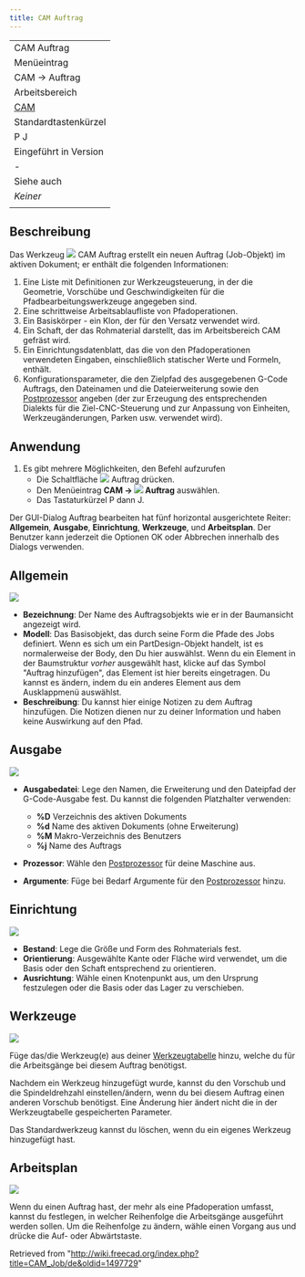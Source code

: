 ```yaml
---
title: CAM Auftrag
---
```

|  |
| --- |
| CAM Auftrag |
| Menüeintrag |
| CAM → Auftrag |
| Arbeitsbereich |
| [CAM](/CAM_Workbench/de "CAM Workbench/de") |
| Standardtastenkürzel |
| P J |
| Eingeführt in Version |
| - |
| Siehe auch |
| *Keiner* |
|  |

## Beschreibung

Das Werkzeug ![](/images/CAM_Job.svg) CAM Auftrag erstellt ein neuen Auftrag (Job-Objekt) im aktiven Dokument; er enthält die folgenden Informationen:

1. Eine Liste mit Definitionen zur Werkzeugsteuerung, in der die Geometrie, Vorschübe und Geschwindigkeiten für die Pfadbearbeitungswerkzeuge angegeben sind.
2. Eine schrittweise Arbeitsablaufliste von Pfadoperationen.
3. Ein Basiskörper - ein Klon, der für den Versatz verwendet wird.
4. Ein Schaft, der das Rohmaterial darstellt, das im Arbeitsbereich CAM gefräst wird.
5. Ein Einrichtungsdatenblatt, das die von den Pfadoperationen verwendeten Eingaben, einschließlich statischer Werte und Formeln, enthält.
6. Konfigurationsparameter, die den Zielpfad des ausgegebenen G-Code Auftrags, den Dateinamen und die Dateierweiterung sowie den [Postprozessor](/CAM_Post/de "CAM Post/de") angeben (der zur Erzeugung des entsprechenden Dialekts für die Ziel-CNC-Steuerung und zur Anpassung von Einheiten, Werkzeugänderungen, Parken usw. verwendet wird).

## Anwendung

1. Es gibt mehrere Möglichkeiten, den Befehl aufzurufen
   * Die Schaltfläche ![](/images/CAM_Job.svg) Auftrag drücken.
   * Den Menüeintrag **CAM → ![](/images/CAM_Job.svg) Auftrag** auswählen.
   * Das Tastaturkürzel P dann J.

Der GUI-Dialog Auftrag bearbeiten hat fünf horizontal ausgerichtete Reiter: **Allgemein**, **Ausgabe**, **Einrichtung**, **Werkzeuge**, und **Arbeitsplan**. Der Benutzer kann jederzeit die Optionen OK oder Abbrechen innerhalb des Dialogs verwenden.

## Allgemein

![](/images/Job_1.jpg)

* **Bezeichnung**: Der Name des Auftragsobjekts wie er in der Baumansicht angezeigt wird.
* **Modell**: Das Basisobjekt, das durch seine Form die Pfade des Jobs definiert. Wenn es sich um ein PartDesign-Objekt handelt, ist es normalerweise der Body, den Du hier auswählst. Wenn du ein Element in der Baumstruktur *vorher* ausgewählt hast, klicke auf das Symbol "Auftrag hinzufügen", das Element ist hier bereits eingetragen. Du kannst es ändern, indem du ein anderes Element aus dem Ausklappmenü auswählst.
* **Beschreibung**: Du kannst hier einige Notizen zu dem Auftrag hinzufügen. Die Notizen dienen nur zu deiner Information und haben keine Auswirkung auf den Pfad.

## Ausgabe

![](/images/Job_2.jpg)

* **Ausgabedatei**: Lege den Namen, die Erweiterung und den Dateipfad der G-Code-Ausgabe fest. Du kannst die folgenden Platzhalter verwenden:
  + **%D** Verzeichnis des aktiven Dokuments
  + **%d** Name des aktiven Dokuments (ohne Erweiterung)
  + **%M** Makro-Verzeichnis des Benutzers
  + **%j** Name des Auftrags

* **Prozessor**: Wähle den [Postprozessor](/CAM_Post/de "CAM Post/de") für deine Maschine aus.
* **Argumente**: Füge bei Bedarf Argumente für den [Postprozessor](/CAM_Post/de "CAM Post/de") hinzu.

## Einrichtung

![](/images/Job_3.jpg)

* **Bestand**: Lege die Größe und Form des Rohmaterials fest.
* **Orientierung**: Ausgewählte Kante oder Fläche wird verwendet, um die Basis oder den Schaft entsprechend zu orientieren.
* **Ausrichtung**: Wähle einen Knotenpunkt aus, um den Ursprung festzulegen oder die Basis oder das Lager zu verschieben.

## Werkzeuge

![](/images/Job_4.jpg)

Füge das/die Werkzeug(e) aus deiner [Werkzeugtabelle](/index.php?title=CAM_ToolLibraryEdit/de&action=edit&redlink=1 "CAM ToolLibraryEdit/de (page does not exist)") hinzu, welche du für die Arbeitsgänge bei diesem Auftrag benötigst.

Nachdem ein Werkzeug hinzugefügt wurde, kannst du den Vorschub und die Spindeldrehzahl einstellen/ändern, wenn du bei diesem Auftrag einen anderen Vorschub benötigst.
Eine Änderung hier ändert nicht die in der Werkzeugtabelle gespeicherten Parameter.

Das Standardwerkzeug kannst du löschen, wenn du ein eigenes Werkzeug hinzugefügt hast.

## Arbeitsplan

![](/images/Job_5.jpg)

Wenn du einen Auftrag hast, der mehr als eine Pfadoperation umfasst, kannst du festlegen, in welcher Reihenfolge die Arbeitsgänge ausgeführt werden sollen.
Um die Reihenfolge zu ändern, wähle einen Vorgang aus und drücke die Auf- oder Abwärtstaste.

Retrieved from "<http://wiki.freecad.org/index.php?title=CAM_Job/de&oldid=1497729>"
